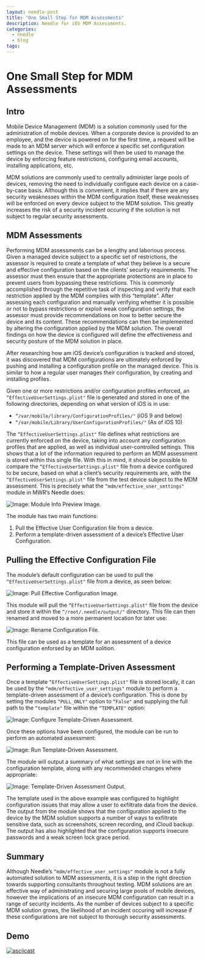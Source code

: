 ```yaml
---
layout: needle-post
title: "One Small Step for MDM Assessments"
description: Needle for iOS MDM Assessments.
categories:
  - needle
  - blog
tags:
---
```


# One Small Step for MDM Assessments

## Intro

Mobile Device Management (MDM) is a solution commonly used for the administration of mobile devices. When a corporate device is provided to an employee, and the device is powered on for the first time, a request will be made to an MDM server which will enforce a specific set configuration settings on the device. These settings will then be used to manage the device by enforcing feature restrictions, configuring email accounts, installing applications, etc.

MDM solutions are commonly used to centrally administer large pools of devices, removing the need to individually configure each device on a case-by-case basis. Although this is convenient, it implies that if there are any security weaknesses within the MDM configuration itself, these weaknesses will be enforced on every device subject to the MDM solution. This greatly increases the risk of a security incident occuring if the solution is not subject to regular security assessments.

## MDM Assessments

Performing MDM assessments can be a lengthy and laborious process. Given a managed device subject to a specific set of restrictions, the assessor is required to create a template of what they believe is a secure and effective configuration based on the clients’ security requirements. The assessor must then ensure that the appropriate protections are in place to prevent users from bypassing these restrictions. This is commonly accomplished through the repetitive task of inspecting and verify that each restriction applied by the MDM complies with this “template”. After assessing each configuration and manually verifying whether it is possible or not to bypass restrictions or exploit weak configuration settings, the assessor must provide recommendations on how to better secure the device and its content. These recommendations can then be implemented by altering the configuration applied by the MDM solution. The overall findings on how the device is configured will define the effectiveness and security posture of the MDM solution in place. 

After researching how am iOS device’s configuration is tracked and stored, it was discovered that MDM configurations are ultimately enforced by pushing and installing a configuration profile on the managed device. This is similar to how a regular user manages their configuration, by creating and installing profiles.

Given one or more restrictions and/or configuration profiles enforced, an `“EffectiveUserSettings.plist"` file is generated and stored in one of the following directories, depending on what version of iOS is in use:

+ `“/var/mobile/library/ConfigurationProfiles/"` (iOS 9 and below)
+ `“/var/mobile/Library/UserConfigurationProfiles/"` (As of iOS 10)

The `“EffectiveUserSettings.plist"` file defines what restrictions are currently enforced on the device, taking into account any configuration profiles that are applied, as well as individual user-controlled settings. This shows that a lot of the information required to perform an MDM assessment is stored within this single file. With this in mind, it should be possible to compare the `“EffectiveUserSettings.plist"` file from a device configured to be secure, based on what a client’s security requirements are, with the `“EffectiveUserSettings.plist"` file from the test device subject to the MDM assessment. This is precisely what the `“mdm/effective_user_settings"` module in MWR’s Needle does:

![Image: Module Info Preview Image.](http://mobiletools.mwrinfosecurity.com/assets/images/needle_mdm_module/Image_01.png "Module Info Preview.")

The module has two main functions:

1. Pull the Effective User Configuration file from a device.
2. Perform a template-driven assessment of a device’s Effective User Configuration.

## Pulling the Effective Configuration File

The module’s default configuration can be used to pull the `“EffectiveUserSettings.plist"` file from a device, as seen below: 

![Image: Pull Effective Configuration Image.](http://mobiletools.mwrinfosecurity.com/assets/images/needle_mdm_module/Image_02.png "Pull Effective Configuration.")

This module will pull the `“EffectiveUserSettings.plist"` file from the device and store it within the `“/root/.needle/output/"` directory. This file can then renamed and moved to a more permanent location for later use:

![Image: Rename Configuration File.](http://mobiletools.mwrinfosecurity.com/assets/images/needle_mdm_module/Image_03.png "Rename Configuration File.")

This file can be used as a template for an assessment of a device configuration enforsed by an MDM solition.

## Performing a Template-Driven Assessment

Once a template `“EffectiveUserSettings.plist"` file is stored locally, it can be used by the `“mdm/effective_user_settings"` module to perform a template-driven assessment of a device’s configuration. This is done by setting the modules `“PULL_ONLY"` option to `“False"` and supplying the full path to the `“template"` file within the `“TEMPLATE"` option:

![Image: Configure Template-Driven Assessment.](http://mobiletools.mwrinfosecurity.com/assets/images/needle_mdm_module/Image_04.png "Configure Template-Driven Assessment.")

Once these options have been configured, the module can be run to perform an automated assessment:

![Image: Run Template-Driven Assessment.](http://mobiletools.mwrinfosecurity.com/assets/images/needle_mdm_module/Image_05.png "Run Template-Driven Assessment.")

The module will output a summary of what settings are not in line with the configuration template, along with any recommended changes where appropriate:

![Image: Template-Driven Assessment Output.](http://mobiletools.mwrinfosecurity.com/assets/images/needle_mdm_module/Image_06.png "Template-Driven Assessment Output.")

The template used in the above example was configured to highlight configuration issues that may allow a user to exfiltrate data from the device. The output from the module shows that the configuration applied to the device by the MDM solution supports a number of ways to exfiltrate sensitive data, such as screenshots, screen recording, and iCloud backup. The output has also highlighted that the configuration supports insecure passwords and a weak screen lock grace period.

## Summary

Although Needle’s `“mdm/effective_user_settings"` module is not a fully automated solution to MDM assessments, it is a step in the right direction towards supporting consultants throughout testing. MDM solutions are an effective way of administrating and securing large pools of mobile devices, however the implications of an insecure MDM configuration can result in a range of security incidents. As the number of devices subject to a specific MDM solution grows, the likelihood of an incident occuring will increase if these configurations are not subject to thorough security assessments.

## Demo

[![asciicast](https://asciinema.org/a/4xafsfnd22qfiop87w68bsjfw.png)](https://asciinema.org/a/4xafsfnd22qfiop87w68bsjfw?theme=tango)